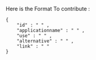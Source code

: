 Here is the Format To contribute :

    {
        "id" : " " ,
        "applicationname" : " " ,
        "use" : " " ,
        "alternative" : " " ,
        "link" : " " 
    }

   

